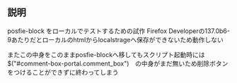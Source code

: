 説明
----

posfie-block をローカルでテストするための試作
Firefox Developerの137.0b6-9あたりだとローカルのhtmlからlocalstrageへ保存ができないため動作しない

またこの中身をこのままposfie-blockへ移してもスクリプト起動時には $("#comment-box-portal.comment_box")　の中身がまだ無いため削除ボタンをつけることができずに終わってしまう